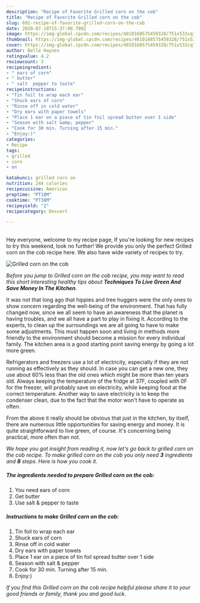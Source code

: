 ```yaml
---
description: "Recipe of Favorite Grilled corn on the cob"
title: "Recipe of Favorite Grilled corn on the cob"
slug: 691-recipe-of-favorite-grilled-corn-on-the-cob
date: 2020-07-18T15:37:00.700Z
image: https://img-global.cpcdn.com/recipes/4810168575459328/751x532cq70/grilled-corn-on-the-cob-recipe-main-photo.jpg
thumbnail: https://img-global.cpcdn.com/recipes/4810168575459328/751x532cq70/grilled-corn-on-the-cob-recipe-main-photo.jpg
cover: https://img-global.cpcdn.com/recipes/4810168575459328/751x532cq70/grilled-corn-on-the-cob-recipe-main-photo.jpg
author: Belle Haynes
ratingvalue: 4.2
reviewcount: 3
recipeingredient:
- " ears of corn"
- " butter"
- " salt  pepper to taste"
recipeinstructions:
- "Tin foil to wrap each ear"
- "Shuck ears of corn"
- "Rinse off in cold water"
- "Dry ears with paper towels"
- "Place 1 ear on a piece of tin foil spread butter over 1 side"
- "Season with salt &amp; pepper"
- "Cook for 30 min. Turning after 15 min."
- "Enjoy:)"
categories:
- Recipe
tags:
- grilled
- corn
- on

katakunci: grilled corn on 
nutrition: 244 calories
recipecuisine: American
preptime: "PT18M"
cooktime: "PT38M"
recipeyield: "2"
recipecategory: Dessert

---
```

<br>
Hey everyone, welcome to my recipe page, If you're looking for new recipes to try this weekend, look no further! We provide you only the perfect Grilled corn on the cob recipe here. We also have wide variety of recipes to try.
<br>


![Grilled corn on the cob](https://img-global.cpcdn.com/recipes/4810168575459328/751x532cq70/grilled-corn-on-the-cob-recipe-main-photo.jpg)

<i>Before you jump to Grilled corn on the cob recipe, you may want to read this short interesting healthy tips about 
<strong>Techniques To Live Green And Save Money In The Kitchen</strong>.</i>
</br>

It was not that long ago that hippies and tree huggers were the only ones to show concern regarding the well-being of the environment. That has fully changed now, since we all seem to have an awareness that the planet is having troubles, and we all have a part to play in fixing it. According to the experts, to clean up the surroundings we are all going to have to make some adjustments. This must happen soon and living in methods more friendly to the environment should become a mission for every individual family. The kitchen area is a good starting point saving energy by going a lot more green.

Refrigerators and freezers use a lot of electricity, especially if they are not running as effectively as they should. In case you can get a new one, they use about 60% less than the old ones which might be more than ten years old. Always keeping the temperature of the fridge at 37F, coupled with 0F for the freezer, will probably save on electricity, while keeping food at the correct temperature. Another way to save electricity is to keep the condenser clean, due to the fact that the motor won't have to operate as often.

From the above it really should be obvious that just in the kitchen, by itself, there are numerous little opportunities for saving energy and money. It is quite straightforward to live green, of course. It's concerning being practical, more often than not.


<i>We hope you got insight from reading it, now let's go back to grilled corn on the cob recipe. To make grilled corn on the cob you only need <strong>3</strong> ingredients and <strong>8</strong> steps. Here is how you cook it.
</i>

##### The ingredients needed to prepare Grilled corn on the cob:

1. You need  ears of corn
1. Get  butter
1. Use  salt &amp; pepper to taste


##### Instructions to make Grilled corn on the cob:

1. Tin foil to wrap each ear
1. Shuck ears of corn
1. Rinse off in cold water
1. Dry ears with paper towels
1. Place 1 ear on a piece of tin foil spread butter over 1 side
1. Season with salt &amp; pepper
1. Cook for 30 min. Turning after 15 min.
1. Enjoy:)


<i>If you find this Grilled corn on the cob recipe helpful please share it to your good friends or family, thank you and good luck.</i>
